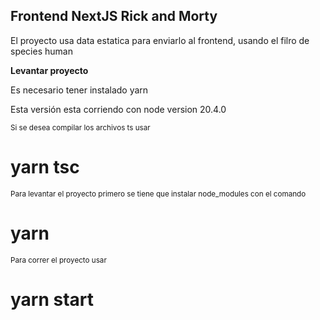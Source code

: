 ## Frontend NextJS Rick and Morty

<p>El proyecto usa data estatica para enviarlo al frontend, usando el filro de species human</p>

**Levantar proyecto**

<p>Es necesario tener instalado yarn</p>
<p>Esta versión esta corriendo con node version 20.4.0</p>


<small>Si se desea compilar los archivos ts usar </small>
# yarn tsc 

<small>Para levantar el proyecto primero se tiene que instalar node_modules con el comando</small>
# yarn

<small>Para correr el proyecto usar </small>

# yarn start